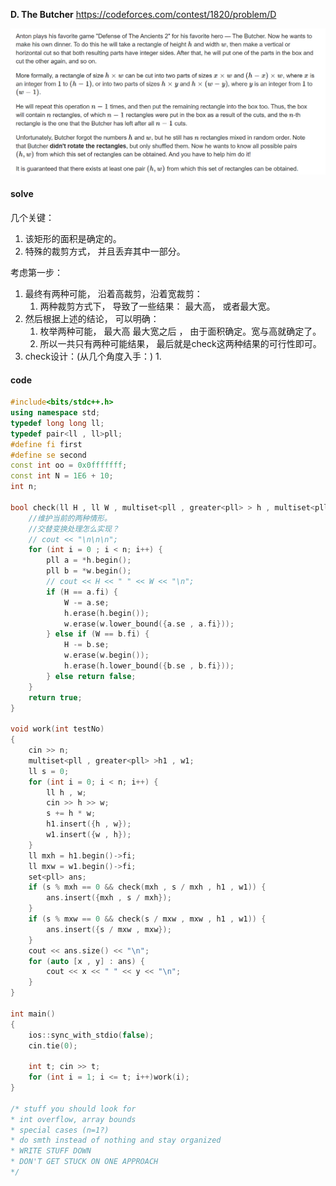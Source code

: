 **D. The Butcher**
https://codeforces.com/contest/1820/problem/D

![image-20230417102403365](image-20230417102403365.png)

#### solve

几个关键：

1. 该矩形的面积是确定的。
2. 特殊的裁剪方式， 并且丢弃其中一部分。

考虑第一步： 

1. 最终有两种可能， 沿着高裁剪，沿着宽裁剪：
   1. 两种裁剪方式下， 导致了一些结果： 最大高， 或者最大宽。
2. 然后根据上述的结论， 可以明确：
   1. 枚举两种可能， 最大高  最大宽之后 ， 由于面积确定。宽与高就确定了。
   2. 所以一共只有两种可能结果， 最后就是check这两种结果的可行性即可。
3. check设计：(从几个角度入手：)
   1. 




#### code

```cpp
#include<bits/stdc++.h>
using namespace std;
typedef long long ll;
typedef pair<ll , ll>pll;
#define fi first
#define se second
const int oo = 0x0fffffff;
const int N = 1E6 + 10;
int n;

bool check(ll H , ll W , multiset<pll , greater<pll> > h , multiset<pll , greater<pll> > w) {
	//维护当前的两种情形。
	//交替变换处理怎么实现？
	// cout << "\n\n\n";
	for (int i = 0 ; i < n; i++) {
		pll a = *h.begin();
		pll b = *w.begin();
		// cout << H << " " << W << "\n";
		if (H == a.fi) {
			W -= a.se;
			h.erase(h.begin());
			w.erase(w.lower_bound({a.se , a.fi}));
		} else if (W == b.fi) {
			H -= b.se;
			w.erase(w.begin());
			h.erase(h.lower_bound({b.se , b.fi}));
		} else return false;
	}
	return true;
}

void work(int testNo)
{
	cin >> n;
	multiset<pll , greater<pll> >h1 , w1;
	ll s = 0;
	for (int i = 0; i < n; i++) {
		ll h , w;
		cin >> h >> w;
		s += h * w;
		h1.insert({h , w});
		w1.insert({w , h});
	}
	ll mxh = h1.begin()->fi;
	ll mxw = w1.begin()->fi;
	set<pll> ans;
	if (s % mxh == 0 && check(mxh , s / mxh , h1 , w1)) {
		ans.insert({mxh , s / mxh});
	}
	if (s % mxw == 0 && check(s / mxw , mxw , h1 , w1)) {
		ans.insert({s / mxw , mxw});
	}
	cout << ans.size() << "\n";
	for (auto [x , y] : ans) {
		cout << x << " " << y << "\n";
	}
}

int main()
{
	ios::sync_with_stdio(false);
	cin.tie(0);

	int t; cin >> t;
	for (int i = 1; i <= t; i++)work(i);
}

/* stuff you should look for
* int overflow, array bounds
* special cases (n=1?)
* do smth instead of nothing and stay organized
* WRITE STUFF DOWN
* DON'T GET STUCK ON ONE APPROACH
*/
```









